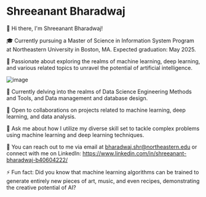
# Shreeanant Bharadwaj

👋 Hi there, I'm Shreeanant Bharadwaj!

🎓 Currently pursuing a Master of Science in Information System Program at Northeastern University in Boston, MA. Expected graduation: May 2025.

🔬 Passionate about exploring the realms of machine learning, deep learning, and various related topics to unravel the potential of artificial intelligence.


![image](https://github.com/shreeanantbharadwaj/readme_bio/assets/144931868/f56bdc51-9902-4ada-adf6-9b57d264d500)



🌱 Currently delving into the realms of Data Science Engineering Methods and Tools, and Data management and database design.

🤝 Open to collaborations on projects related to machine learning, deep learning, and data analysis.

💬 Ask me about how I utilize my diverse skill set to tackle complex problems using machine learning and deep learning techniques.

📧 You can reach out to me via email at bharadwaj.shr@northeastern.edu or connect with me on LinkedIn: https://www.linkedin.com/in/shreeanant-bharadwaj-b40604222/

⚡ Fun fact: Did you know that machine learning algorithms can be trained to generate entirely new pieces of art, music, and even recipes, demonstrating the creative potential of AI?
